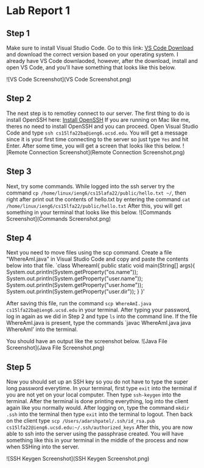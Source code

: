 # Lab Report 1
## Step 1

Make sure to install Visual Studio Code. Go to this link: [VS Code Download](https://code.visualstudio.com/download) and download the correct
version based on your operating system. I already have VS Code downlaoded, however, after the download, install and open VS Code, and you'll have
something that looks like this below.

![VS Code Screenshot](VS Code Screenshot.png)

## Step 2

The next step is to remotley connect to our server. The first thing to do is install OpenSSH here: [Install OpenSSH](https://learn.microsoft.com/en-us/windows-server/administration/openssh/openssh_install_firstuse?tabs=gui) If you are running on Mac like me, theres no need to install OpenSSH and you can proceed. Open Visual Studio Code and type `ssh cs15lfa22ba@ieng6.ucsd.edu`. 
You will get a message since it is your first time connecting to the server so just type `Yes` and hit Enter. After some time, you will get a screen that looks like this below.
![Remote Connection Screenshot](Remote Connection Screenshot.png)

## Step 3

Next, try some commands. While logged into the ssh server try the command `cp /home/linux/ieng6/cs15lafa22/public/hello.txt ~/`, then right after print out the contents of hello.txt by entering the command `cat /home/linux/ieng6/cs15lfa22/public/hello.txt` After this, you will get something in your terminal that looks like this below.
![Commands Screenshot](Commands Screenshot.png)

## Step 4

Next you need to move files using the scp command. Create a file "WhereAmI.java" in Visual Studio Code and copy and paste the contents below into that file.
`class WhereamI{
  public static void main(String[] args){
    System.out.println(System.getProperty("os.name"));
    System.out.println(System.getProperty("user.name"));
    System.out.println(System.getProperty("user.home"));
    System.out.println(System.getProperty("user.dir"));
   }
  }'

After saving this file, run the command `scp WhereAmI.java cs15lfa22ba@ieng6.ucsd.edu` in your terminal. After typing your password, log in again as we did in Step 2 and type `ls` into the command line. If the file WhereAmI.java is present, type the commands 
`javac WhereAmI.java
 java WhereAmI' 
 into the terminal.
 
 You should have an output like the screenshot below.
 ![Java File Screenshot](Java File Screenshot.png)
 
 ## Step 5
 
 Now you should set up an SSH key so you do not have to type the super long password everytime. In your terminal, first type `exit` into the terminal if you are not yet on your local computer. Then type `ssh-keygen` into the terminal. After the terminal is done printing everything, log into the client again like you normally would. After logging on, type the command `mkdir .ssh` into the terminal then type `exit` into the terminal to logout. Then back on the client type `scp /Users/adarshpatel/.ssh/id_rsa.pub cs15lfa22@ieng6.ucsd.edu:~/.ssh/authorized_keys`
 After this, you are now able to ssh into the server using the passphrase created. You will have something like this in your terminal in the middle of the process and now when SSHing into the server.
 
 ![SSH Keygen Screenshot](SSH Keygen Screenshot.png)
 
    
